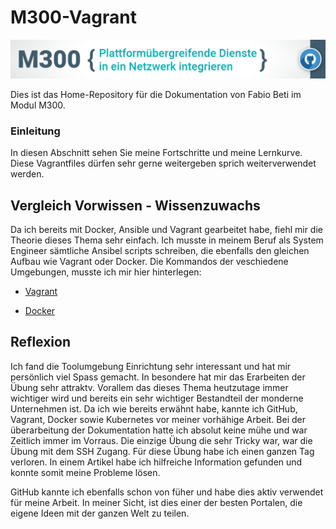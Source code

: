 # M300-Vagrant

![M300-Banner](https://github.com/firedotwater/M300-Services/blob/main/images/Banner_M300_GitHub-Repository.png)

Dies ist das Home-Repository für die Dokumentation von Fabio Beti im Modul M300.

### Einleitung

In diesen Abschnitt sehen Sie meine Fortschritte und meine Lernkurve. Diese Vagrantfiles dürfen sehr gerne weitergeben sprich weiterverwendet werden.


## Vergleich Vorwissen - Wissenzuwachs

Da ich bereits mit Docker, Ansible und Vagrant gearbeitet habe, fiehl mir die Theorie dieses Thema sehr einfach. Ich musste in meinem Beruf als System Engineer sämtliche Ansibel scripts schreiben, die ebenfalls den gleichen Aufbau wie Vagrant oder Docker. Die Kommandos der veschiedene Umgebungen, musste ich mir hier hinterlegen:
* [Vagrant](https://github.com/firedotwater/M300-Services/tree/main/20-Infrastruktur)

* [Docker](https://github.com/firedotwater/M300-Services/tree/main/30-Container)



## Reflexion

Ich fand die Toolumgebung Einrichtung sehr interessant und hat mir persönlich viel Spass gemacht. In besondere hat mir das Erarbeiten der Übung sehr attraktv. Vorallem das dieses Thema heutzutage immer wichtiger wird und bereits ein sehr wichtiger Bestandteil der monderne Unternehmen ist. Da ich wie bereits erwähnt habe, kannte ich GitHub, Vagrant, Docker sowie Kubernetes vor meiner vorhähige Arbeit. Bei der überarbeitung der Dokumentation hatte ich absolut keine mühe und war Zeitlich immer im Vorraus. Die einzige Übung die sehr Tricky war, war die Übung mit dem SSH Zugang. Für diese Übung habe ich einen ganzen Tag verloren. In einem Artikel habe ich hilfreiche Information gefunden und konnte somit meine Probleme lösen.

GitHub kannte ich ebenfalls schon von füher und habe dies aktiv verwendet für meine Arbeit. In meiner Sicht, ist dies einer der besten Portalen, die eigene Ideen mit der ganzen Welt zu teilen.

